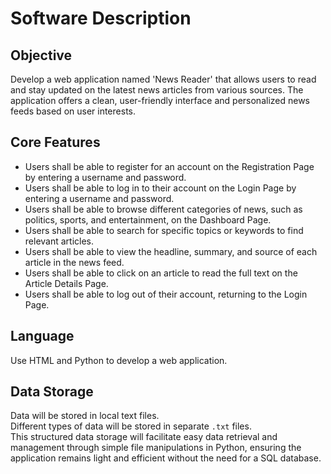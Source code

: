 # Software Description

## Objective

Develop a web application named 'News Reader' that allows users to read and stay updated on the latest news articles from various sources. The application offers a clean, user-friendly interface and personalized news feeds based on user interests.

## Core Features

- Users shall be able to register for an account on the Registration Page by entering a username and password.
- Users shall be able to log in to their account on the Login Page by entering a username and password.
- Users shall be able to browse different categories of news, such as politics, sports, and entertainment, on the Dashboard Page.
- Users shall be able to search for specific topics or keywords to find relevant articles.
- Users shall be able to view the headline, summary, and source of each article in the news feed.
- Users shall be able to click on an article to read the full text on the Article Details Page.
- Users shall be able to log out of their account, returning to the Login Page.

## Language

Use HTML and Python to develop a web application.

## Data Storage

Data will be stored in local text files.  
Different types of data will be stored in separate `.txt` files.  
This structured data storage will facilitate easy data retrieval and management through simple file manipulations in Python, ensuring the application remains light and efficient without the need for a SQL database.